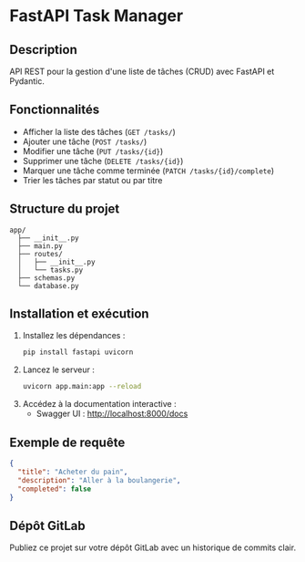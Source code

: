 # FastAPI Task Manager

## Description
API REST pour la gestion d'une liste de tâches (CRUD) avec FastAPI et Pydantic.

## Fonctionnalités
- Afficher la liste des tâches (`GET /tasks/`)
- Ajouter une tâche (`POST /tasks/`)
- Modifier une tâche (`PUT /tasks/{id}`)
- Supprimer une tâche (`DELETE /tasks/{id}`)
- Marquer une tâche comme terminée (`PATCH /tasks/{id}/complete`)
- Trier les tâches par statut ou par titre

## Structure du projet
```
app/
  ├── __init__.py
  ├── main.py
  ├── routes/
  │   ├── __init__.py
  │   └── tasks.py
  ├── schemas.py
  └── database.py
```

## Installation et exécution
1. Installez les dépendances :
   ```sh
   pip install fastapi uvicorn
   ```
2. Lancez le serveur :
   ```sh
   uvicorn app.main:app --reload
   ```
3. Accédez à la documentation interactive :
   - Swagger UI : [http://localhost:8000/docs](http://localhost:8000/docs)

## Exemple de requête
```json
{
  "title": "Acheter du pain",
  "description": "Aller à la boulangerie",
  "completed": false
}
```

## Dépôt GitLab
Publiez ce projet sur votre dépôt GitLab avec un historique de commits clair.
